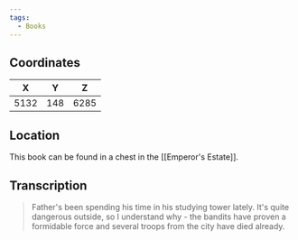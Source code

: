 ```yaml
---
tags:
  - Books
---
```


## Coordinates
| **X** | **Y** | **Z** |
| :---: | :---: | :---: |
| 5132  |  148  | 6285  |

## Location
This book can be found in a chest in the [[Emperor's Estate]].

## Transcription
> Father's been spending his time in his studying tower lately. It's quite dangerous outside, so I understand why - the bandits have proven a formidable force and several troops from the city have died already.



